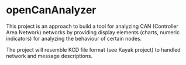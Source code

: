 openCanAnalyzer
==

This project is an approach to build a tool for analyzing CAN (Controller Area Network)
networks by providing display elements (charts, numeric indicators) for analyzing the
behaviour of certain nodes.

The project will resemble KCD file format (see Kayak project) to handled network and
message descriptions.